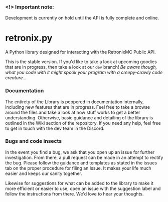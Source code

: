 ### <!> Important note:
Development is currently on hold until the API is fully complete and online.

# retronix.py
A Python library designed for interacting with the RetronixMC Public API.

This is the stable version. If you'd like to take a look at upcoming goodies that are in progress, then take a look at our `dev` branch!  *Be aware though, what you code with it might spook your program with a creepy-crawly code creature...*

### Documentation
The entirety of the Library is peppered in documentation internally, including new features that are in progress. Feel free to take a browse around the files and take a look at how stuff works to get a better understanding. Otherwise, basic guidance and detailing of the library is outlined in the Wiki section of the repository. If you need any help, feel free to get in touch with the dev team in the Discord.

### Bugs and code insects
In the event you find a bug, we ask that you open up an issue for further investigation. From there, a pull request can be made in an attempt to rectify the bug. Please follow the guidance and templates as stated in the issues tab on the proper procedure for filing an Issue. It makes your life much easier and keeps our sanity together.

Likewise for suggestions for what can be added to the library to make it more efficient or easier to use, open an issue with the suggestion label and follow the instructions from there. We'd love to hear your thoughts.
